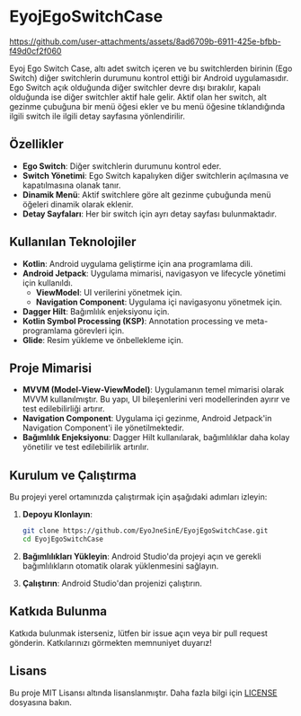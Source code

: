 # EyojEgoSwitchCase

https://github.com/user-attachments/assets/8ad6709b-6911-425e-bfbb-f49d0cf2f060


Eyoj Ego Switch Case, altı adet switch içeren ve bu switchlerden birinin (Ego Switch) diğer switchlerin durumunu kontrol ettiği bir Android uygulamasıdır. Ego Switch açık olduğunda diğer switchler devre dışı bırakılır, kapalı olduğunda ise diğer switchler aktif hale gelir. Aktif olan her switch, alt gezinme çubuğuna bir menü öğesi ekler ve bu menü öğesine tıklandığında ilgili switch ile ilgili detay sayfasına yönlendirilir.

## Özellikler

- **Ego Switch**: Diğer switchlerin durumunu kontrol eder.
- **Switch Yönetimi**: Ego Switch kapalıyken diğer switchlerin açılmasına ve kapatılmasına olanak tanır.
- **Dinamik Menü**: Aktif switchlere göre alt gezinme çubuğunda menü öğeleri dinamik olarak eklenir.
- **Detay Sayfaları**: Her bir switch için ayrı detay sayfası bulunmaktadır.

## Kullanılan Teknolojiler

- **Kotlin**: Android uygulama geliştirme için ana programlama dili.
- **Android Jetpack**: Uygulama mimarisi, navigasyon ve lifecycle yönetimi için kullanıldı.
  - **ViewModel**: UI verilerini yönetmek için.
  - **Navigation Component**: Uygulama içi navigasyonu yönetmek için.
- **Dagger Hilt**: Bağımlılık enjeksiyonu için.
- **Kotlin Symbol Processing (KSP)**: Annotation processing ve meta-programlama görevleri için.
- **Glide**: Resim yükleme ve önbellekleme için.

## Proje Mimarisi

- **MVVM (Model-View-ViewModel)**: Uygulamanın temel mimarisi olarak MVVM kullanılmıştır. Bu yapı, UI bileşenlerini veri modellerinden ayırır ve test edilebilirliği artırır.
- **Navigation Component**: Uygulama içi gezinme, Android Jetpack'in Navigation Component'i ile yönetilmektedir.
- **Bağımlılık Enjeksiyonu**: Dagger Hilt kullanılarak, bağımlılıklar daha kolay yönetilir ve test edilebilirlik artırılır.

## Kurulum ve Çalıştırma

Bu projeyi yerel ortamınızda çalıştırmak için aşağıdaki adımları izleyin:

1. **Depoyu Klonlayın**:
    ```bash
    git clone https://github.com/EyoJneSinE/EyojEgoSwitchCase.git
    cd EyojEgoSwitchCase
    ```

2. **Bağımlılıkları Yükleyin**:
    Android Studio'da projeyi açın ve gerekli bağımlılıkların otomatik olarak yüklenmesini sağlayın.

3. **Çalıştırın**:
    Android Studio'dan projenizi çalıştırın.

## Katkıda Bulunma

Katkıda bulunmak isterseniz, lütfen bir issue açın veya bir pull request gönderin. Katkılarınızı görmekten memnuniyet duyarız!

## Lisans

Bu proje MIT Lisansı altında lisanslanmıştır. Daha fazla bilgi için [LICENSE](LICENSE) dosyasına bakın.
